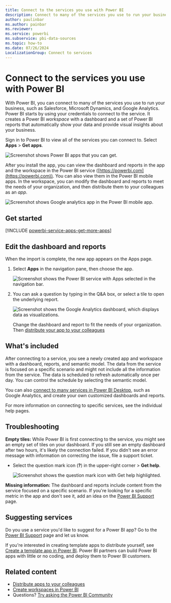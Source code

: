 ```yaml
---
title: Connect to the services you use with Power BI
description: Connect to many of the services you use to run your business, such as Salesforce, Microsoft Dynamics CRM, and Google Analytics.
author: paulinbar
ms.author: painbar
ms.reviewer: 
ms.service: powerbi
ms.subservice: pbi-data-sources
ms.topic: how-to
ms.date: 07/26/2024
LocalizationGroup: Connect to services
---
```

# Connect to the services you use with Power BI

With Power BI, you can connect to many of the services you use to run your business, such as Salesforce, Microsoft Dynamics, and Google Analytics. Power BI starts by using your credentials to connect to the service. It creates a Power BI *workspace* with a dashboard and a set of Power BI reports that automatically show your data and provide visual insights about your business.

Sign in to Power BI to view all of the services you can connect to. Select **Apps** > **Get apps**.

![Screenshot shows Power BI apps that you can get.](media/service-connect-to-services/overview.png)

After you install the app, you can view the dashboard and reports in the app and the workspace in the Power BI service ([https://powerbi.com](https://powerbi.com)). You can also view them in the Power BI mobile apps. In the workspace, you can modify the dashboard and reports to meet the needs of your organization, and then distribute them to your colleagues as an *app*.

![Screenshot shows Google analytics app in the Power BI mobile app.](media/service-connect-to-services/power-bi-service-mobile-app-240.png)

## Get started

[!INCLUDE [powerbi-service-apps-get-more-apps](../includes/powerbi-service-apps-get-more-apps.md)]

## Edit the dashboard and reports

When the import is complete, the new app appears on the Apps page.

1. Select **Apps** in the navigation pane, then choose the app.

   ![Screenshot shows the Power BI service with Apps selected in the navigation bar.](media/service-connect-to-services/power-bi-service-apps-open-app.png)

2. You can ask a question by typing in the Q&A box, or select a tile to open the underlying report.

   ![Screenshot shows the Google Analytics dashboard, which displays data as visualizations.](media/service-connect-to-services/googleanalytics2.png)

   Change the dashboard and report to fit the needs of your organization. Then [distribute your app to your colleagues](../collaborate-share/service-create-distribute-apps.md)

## What's included

After connecting to a service, you see a newly created app and workspace with a dashboard, reports, and semantic model. The data from the service is focused on a specific scenario and might not include all the information from the service. The data is scheduled to refresh automatically once per day. You can control the schedule by selecting the semantic model.

You can also [connect to many services in Power BI Desktop](desktop-data-sources.md), such as Google Analytics, and create your own customized dashboards and reports.  

For more information on connecting to specific services, see the individual help pages.

## Troubleshooting

**Empty tiles:** While Power BI is first connecting to the service, you might see an empty set of tiles on your dashboard. If you still see an empty dashboard after two hours, it's likely the connection failed. If you didn't see an error message with information on correcting the issue, file a support ticket.

* Select the question mark icon (**?**) in the upper-right corner >  **Get help**.

  ![Screenshot shows the question mark icon with Get help highlighted.](media/service-connect-to-services/power-bi-service-get-help.png)

**Missing information:** The dashboard and reports include content from the service focused on a specific scenario. If you're looking for a specific metric in the app and don't see it, add an idea on the [Power BI Support](https://support.powerbi.com/forums/265200-power-bi) page.

## Suggesting services

Do you use a service you'd like to suggest for a Power BI app? Go to the [Power BI Support](https://support.powerbi.com/forums/265200-power-bi) page and let us know.

If you're interested in creating template apps to distribute yourself, see [Create a template app in Power BI](service-template-apps-create.md). Power BI partners can build Power BI apps with little or no coding, and deploy them to Power BI customers.

## Related content

* [Distribute apps to your colleagues](../collaborate-share/service-create-distribute-apps.md)
* [Create workspaces in Power BI](../collaborate-share/service-create-the-new-workspaces.md)
* Questions? [Try asking the Power BI Community](https://community.powerbi.com/)
